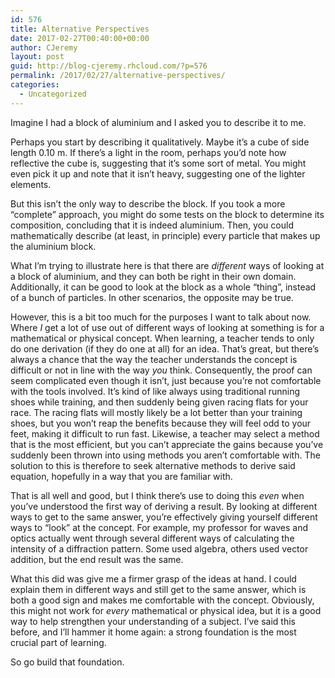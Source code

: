 ```yaml
---
id: 576
title: Alternative Perspectives
date: 2017-02-27T00:40:00+00:00
author: CJeremy
layout: post
guid: http://blog-cjeremy.rhcloud.com/?p=576
permalink: /2017/02/27/alternative-perspectives/
categories:
  - Uncategorized
---
```

Imagine I had a block of aluminium and I asked you to describe it to me.

Perhaps you start by describing it qualitatively. Maybe it&#8217;s a cube of side length 0.10 m. If there&#8217;s a light in the room, perhaps you&#8217;d note how reflective the cube is, suggesting that it&#8217;s some sort of metal. You might even pick it up and note that it isn&#8217;t heavy, suggesting one of the lighter elements.

But this isn&#8217;t the only way to describe the block. If you took a more &#8220;complete&#8221; approach, you might do some tests on the block to determine its composition, concluding that it is indeed aluminium. Then, you could mathematically describe (at least, in principle) every particle that makes up the aluminium block.

What I&#8217;m trying to illustrate here is that there are _different_ ways of looking at a block of aluminium, and they can both be right in their own domain. Additionally, it can be good to look at the block as a whole &#8220;thing&#8221;, instead of a bunch of particles. In other scenarios, the opposite may be true.

However, this is a bit too much for the purposes I want to talk about now. Where _I_ get a lot of use out of different ways of looking at something is for a mathematical or physical concept. When learning, a teacher tends to only do one derivation (if they do one at all) for an idea. That&#8217;s great, but there&#8217;s always a chance that the way the teacher understands the concept is difficult or not in line with the way _you_ think. Consequently, the proof can seem complicated even though it isn&#8217;t, just because you&#8217;re not comfortable with the tools involved. It&#8217;s kind of like always using traditional running shoes while training, and then suddenly being given racing flats for your race. The racing flats will mostly likely be a lot better than your training shoes, but you won&#8217;t reap the benefits because they will feel odd to your feet, making it difficult to run fast. Likewise, a teacher may select a method that is the most efficient, but you can&#8217;t appreciate the gains because you&#8217;ve suddenly been thrown into using methods you aren&#8217;t comfortable with. The solution to this is therefore to seek alternative methods to derive said equation, hopefully in a way that you are familiar with.

That is all well and good, but I think there&#8217;s use to doing this _even_ when you&#8217;ve understood the first way of deriving a result. By looking at different ways to get to the same answer, you&#8217;re effectively giving yourself different ways to &#8220;look&#8221; at the concept. For example, my professor for waves and optics actually went through several different ways of calculating the intensity of a diffraction pattern. Some used algebra, others used vector addition, but the end result was the same.

What this did was give me a firmer grasp of the ideas at hand. I could explain them in different ways and still get to the same answer, which is both a good sign and makes me comfortable with the concept. Obviously, this might not work for _every_ mathematical or physical idea, but it is a good way to help strengthen your understanding of a subject. I&#8217;ve said this before, and I&#8217;ll hammer it home again: a strong foundation is the most crucial part of learning.

So go build that foundation.